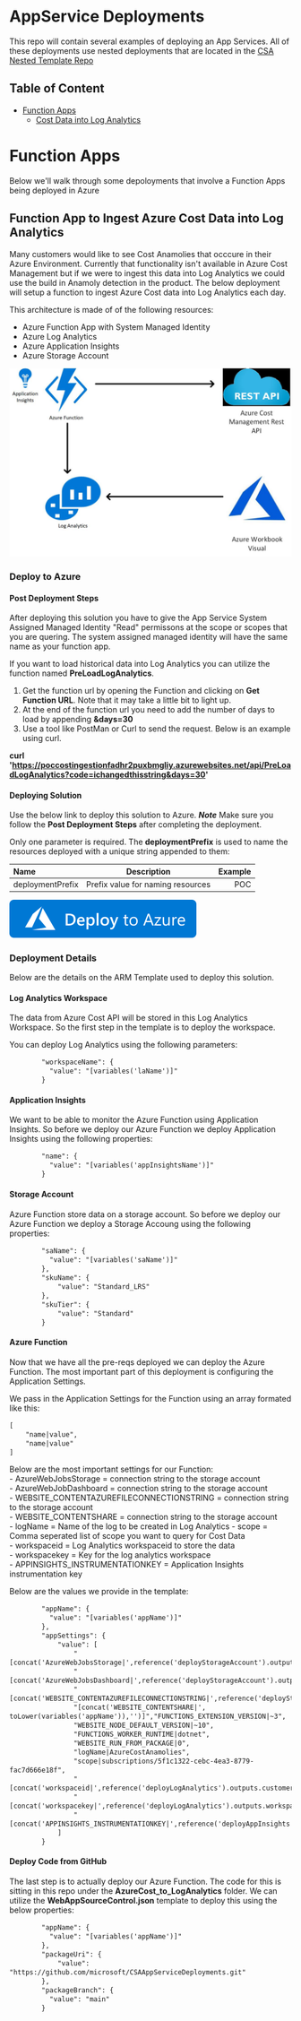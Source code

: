 # AppService Deployments  

This repo will contain several examples of deploying an App Services. All of these deployments use nested deployments that are located in the [CSA Nested Template Repo](https://github.com/microsoft/CSANestedTemplates)  

## Table of Content  

* [Function Apps](#FunctionApps)
     - [Cost Data into Log Analytics](#CostLA)

# <a name="FunctionApps"></a>Function Apps  
Below we'll walk through some depoloyments that involve a Function Apps being deployed in Azure

## <a name="CostLA"></a>Function App to Ingest Azure Cost Data into Log Analytics  
Many customers would like to see Cost Anamolies that occcure in their Azure Environment. Currently that functionality isn't available in Azure Cost Management but if we were to ingest this data into Log Analytics we could use the build in Anamoly detection in the product. The below deployment will setup a function to ingest Azure Cost data into Log Analytics each day.  

This architecture is made of of the following resources:  
- Azure Function App with System Managed Identity   
- Azure Log Analytics    
- Azure Application Insights  
- Azure Storage Account  

<img src="./images/AzureCostAnomalies.jpg" alt="Environment"  Width="600">  

### Deploy to Azure  

#### Post Deployment Steps    
After deploying this solution you have to give the App Service System Assigned Managed Identity "Read" permissons at the scope or scopes that you are quering.  The system assigned managed identity will have the same name as your function app.  

If you want to load historical data into Log Analytics you can utilize the function named **PreLoadLogAnalytics**.  

1) Get the function url by opening the Function and clicking on **Get Function URL**. Note that it may take a little bit to light up.  
2) At the end of the function url you need to add the number of days to load by appending **&days=30** 
3) Use a tool like PostMan or Curl to send the request. Below is an example using curl.

**curl 'https://poccostingestionfadhr2puxbmgliy.azurewebsites.net/api/PreLoadLogAnalytics?code=ichangedthisstring&days=30'**

#### Deploying Solution
Use the below link to deploy this solution to Azure. ***Note*** Make sure you follow the **Post Deployment Steps** after completing the deployment.

Only one parameter is required. The **deploymentPrefix** is used to name the resources deployed with a unique string appended to them:  

| Name       | Description     | Example     |
| :------------- | :----------: | -----------: |
|  deploymentPrefix | Prefix value for naming resources   | POC    |   

[![Deploy](images/deploytoazure.svg?sanitize=true)](https://portal.azure.com/#create/Microsoft.Template/uri/https%3A%2F%2Fraw.githubusercontent.com%2Fmicrosoft%2FCSAAppServiceDeployments%2Fdev%2FTemplates%2FFunctionApp_CostIngestion.json)  


### Deployment Details  
Below are the details on the ARM Template used to deploy this solution. 

#### Log Analytics Workspace 
The data from Azure Cost API will be stored in this Log Analytics Workspace. So the first step in the template is to deploy the workspace.  

You can deploy Log Analytics using the following parameters:  

            "workspaceName": {
              "value": "[variables('laName')]"
            }

#### Application Insights  
We want to be able to monitor the Azure Function using Application Insights. So before we deploy our Azure Function we deploy Application Insights using the following properties:  
  
            "name": {
              "value": "[variables('appInsightsName')]"
            }  

#### Storage Account    
Azure Function store data on a storage account. So before we deploy our Azure Function we deploy a Storage Accoung using the following properties:  
  
            "saName": {
              "value": "[variables('saName')]"
            },
            "skuName": {
                "value": "Standard_LRS"
            },
            "skuTier": {
                "value": "Standard"
            }  

 
#### Azure Function   
Now that we have all the pre-reqs deployed we can deploy the Azure Function.  The most important part of this deployment is configuring the Application Settings.  

We pass in the Application Settings for the Function using an array formated like this:  

    [
        "name|value",
        "name|value"
    ]  

Below are the most important settings for our Function:    
    - AzureWebJobsStorage = connection string to the storage account  
    - AzureWebJobDashboard = connection string to the storage account  
    - WEBSITE_CONTENTAZUREFILECONNECTIONSTRING = connection string to the storage account  
    - WEBSITE_CONTENTSHARE = connection string to the storage account  
    - logName = Name of the log to be created in Log Analytics
    - scope = Comma seperated list of scope you want to query for Cost Data  
    - workspaceid = Log Analytics workspaceid to store the data  
    - workspacekey = Key for the log analytics workspace  
    - APPINSIGHTS_INSTRUMENTATIONKEY = Application Insights instrumentation key  

Below are the values we provide in the template:  

            "appName": {
              "value": "[variables('appName')]"
            },
            "appSettings": {
                "value": [
                    "[concat('AzureWebJobsStorage|',reference('deployStorageAccount').outputs.saConnectionString.value,'')]",
                    "[concat('AzureWebJobsDashboard|',reference('deployStorageAccount').outputs.saConnectionString.value,'')]",
                    "[concat('WEBSITE_CONTENTAZUREFILECONNECTIONSTRING|',reference('deployStorageAccount').outputs.saConnectionString.value,'')]",
                    "[concat('WEBSITE_CONTENTSHARE|', toLower(variables('appName')),'')]","FUNCTIONS_EXTENSION_VERSION|~3",
                    "WEBSITE_NODE_DEFAULT_VERSION|~10",
                    "FUNCTIONS_WORKER_RUNTIME|dotnet",
                    "WEBSITE_RUN_FROM_PACKAGE|0",
                    "logName|AzureCostAnamolies",
                    "scope|subscriptions/5f1c1322-cebc-4ea3-8779-fac7d666e18f",
                    "[concat('workspaceid|',reference('deployLogAnalytics').outputs.customerId.value,'')]",
                    "[concat('workspacekey|',reference('deployLogAnalytics').outputs.workspaceKey.value,'')]",
                    "[concat('APPINSIGHTS_INSTRUMENTATIONKEY|',reference('deployAppInsights').outputs.aiKey.value,'')]"
                ]
            }  

#### Deploy Code from GitHub     
The last step is to actually deploy our Azure Function. The code for this is sitting in this repo under the **AzureCost_to_LogAnalytics** folder. We can utilize the **WebAppSourceControl.json** template to deploy this using the below properties:  

            "appName": {
              "value": "[variables('appName')]"
            },
            "packageUri": {
                "value": "https://github.com/microsoft/CSAAppServiceDeployments.git"
            },
            "packageBranch": {
              "value": "main"
            }
